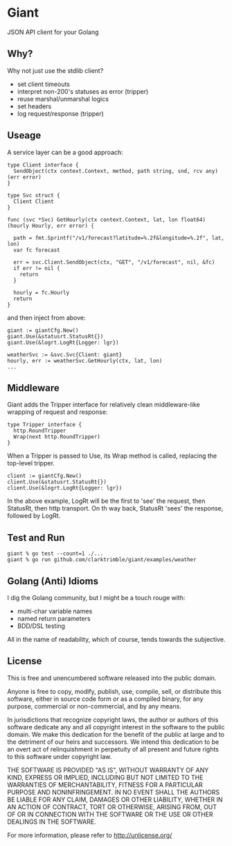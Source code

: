 
# Giant

JSON API client for your Golang

## Why?

Why not just use the stdlib client?

 - set client timeouts
 - interpret non-200's statuses as error (tripper)
 - reuse marshal/unmarshal logics
 - set headers
 - log request/response (tripper)

## Useage

A service layer can be a good approach:

    type Client interface {
      SendObject(ctx context.Context, method, path string, snd, rcv any) (err error)
    }

    type Svc struct {
      Client Client
    }

    func (svc *Svc) GetHourly(ctx context.Context, lat, lon float64) (hourly Hourly, err error) {

      path = fmt.Sprintf("/v1/forecast?latitude=%.2f&longitude=%.2f", lat, lon)
      var fc forecast

      err = svc.Client.SendObject(ctx, "GET", "/v1/forecast", nil, &fc)
      if err != nil {
        return
      }

      hourly = fc.Hourly
      return
    }

and then inject from above:

    giant := giantCfg.New()
    giant.Use(&statusrt.StatusRt{})
    giant.Use(&logrt.LogRt{Logger: lgr})

    weatherSvc := &svc.Svc{Client: giant}
    hourly, err := weatherSvc.GetHourly(ctx, lat, lon)
    ...

## Middleware

Giant adds the Tripper interface for relatively clean middleware-like wrapping of request and response:

    type Tripper interface {
      http.RoundTripper
      Wrap(next http.RoundTripper)
    }

When a Tripper is passed to Use, its Wrap method is called, replacing the top-level tripper.

    client := giantCfg.New()
    client.Use(&statusrt.StatusRt{})
    client.Use(&logrt.LogRt{Logger: lgr})

In the above example, LogRt will be the  first to 'see' the request, then StatusRt, then http transport.
On th way back, StatusRt 'sees' the response, followed by LogRt.

## Test and Run

    giant % go test --count=1 ./...
    giant % go run github.com/clarktrimble/giant/examples/weather

## Golang (Anti) Idioms

I dig the Golang community, but I might be a touch rouge with:

  - multi-char variable names
  - named return parameters
  - BDD/DSL testing

All in the name of readability, which of course, tends towards the subjective.

## License

This is free and unencumbered software released into the public domain.

Anyone is free to copy, modify, publish, use, compile, sell, or
distribute this software, either in source code form or as a compiled
binary, for any purpose, commercial or non-commercial, and by any
means.

In jurisdictions that recognize copyright laws, the author or authors
of this software dedicate any and all copyright interest in the
software to the public domain. We make this dedication for the benefit
of the public at large and to the detriment of our heirs and
successors. We intend this dedication to be an overt act of
relinquishment in perpetuity of all present and future rights to this
software under copyright law.

THE SOFTWARE IS PROVIDED "AS IS", WITHOUT WARRANTY OF ANY KIND,
EXPRESS OR IMPLIED, INCLUDING BUT NOT LIMITED TO THE WARRANTIES OF
MERCHANTABILITY, FITNESS FOR A PARTICULAR PURPOSE AND NONINFRINGEMENT.
IN NO EVENT SHALL THE AUTHORS BE LIABLE FOR ANY CLAIM, DAMAGES OR
OTHER LIABILITY, WHETHER IN AN ACTION OF CONTRACT, TORT OR OTHERWISE,
ARISING FROM, OUT OF OR IN CONNECTION WITH THE SOFTWARE OR THE USE OR
OTHER DEALINGS IN THE SOFTWARE.

For more information, please refer to <http://unlicense.org/>
